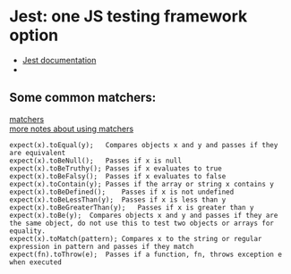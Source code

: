 # Jest: one JS testing framework option
- [Jest documentation](https://jestjs.io/)
- 
## Some common matchers:   
[matchers](https://jestjs.io/docs/expect)  
[more notes about using matchers](https://jestjs.io/docs/using-matchers)  
```
expect(x).toEqual(y);	Compares objects x and y and passes if they are equivalent
expect(x).toBeNull();	Passes if x is null
expect(x).toBeTruthy();	Passes if x evaluates to true
expect(x).toBeFalsy();	Passes if x evaluates to false
expect(x).toContain(y);	Passes if the array or string x contains y
expect(x).toBeDefined();	Passes if x is not undefined
expect(x).toBeLessThan(y);	Passes if x is less than y
expect(x).toBeGreaterThan(y);	Passes if x is greater than y
expect(x).toBe(y);	Compares objects x and y and passes if they are the same object, do not use this to test two objects or arrays for equality.
expect(x).toMatch(pattern);	Compares x to the string or regular expression in pattern and passes if they match
expect(fn).toThrow(e);	Passes if a function, fn, throws exception e when executed
```